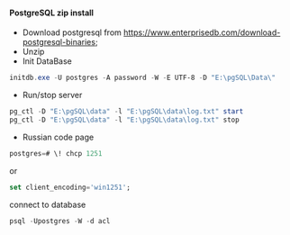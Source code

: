 ﻿#### PostgreSQL zip install

- Download postgresql from https://www.enterprisedb.com/download-postgresql-binaries;
- Unzip
- Init DataBase
```PowerShell
initdb.exe -U postgres -A password -W -E UTF-8 -D "E:\pgSQL\Data\"
```
 - Run/stop server
 ```PowerShell
 pg_ctl -D "E:\pgSQL\data" -l "E:\pgSQL\data\log.txt" start
 pg_ctl -D "E:\pgSQL\data" -l "E:\pgSQL\data\log.txt" stop
 ```

 - Russian code page
 ```SQL
postgres=# \! chcp 1251
```
or
```SQL
set client_encoding='win1251';
 ```

 connect to database
 ```SQL
 psql -Upostgres -W -d acl
 ```
